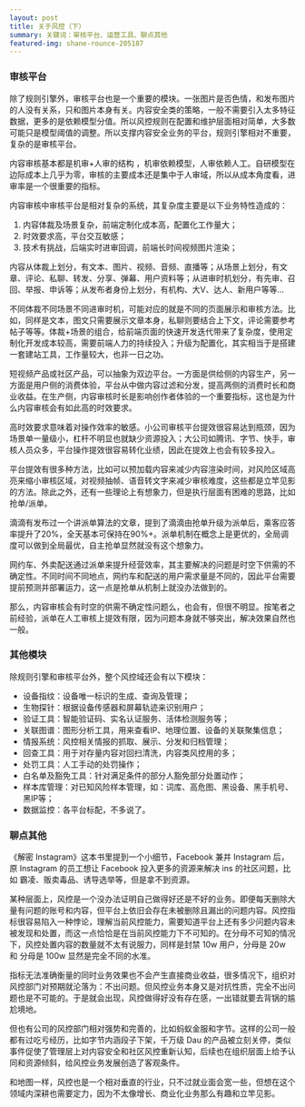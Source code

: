 ```yaml
---
layout: post
title: 关于风控（下）
summary: 关键词：审核平台、运营工具、聊点其他
featured-img: shane-rounce-205187
---
```

### 审核平台

除了规则引擎外，审核平台也是一个重要的模块。一张图片是否色情，和发布图片的人没有关系，只和图片本身有关。内容安全类的策略，一般不需要引入太多特征数据，更多的是依赖模型分值。所以风控规则在配置和维护层面相对简单，大多数可能只是模型阈值的调整。所以支撑内容安全业务的平台，规则引擎相对不重要，复杂的是审核平台。

内容审核基本都是机审+人审的结构 ，机审依赖模型，人审依赖人工。自研模型在边际成本上几乎为零，审核的主要成本还是集中于人审域，所以从成本角度看，进审率是一个很重要的指标。

内容审核中审核平台是相对复杂的系统，其复杂度主要是以下业务特性造成的：

1. 内容体裁及场景复杂，前端定制化成本高，配置化工作量大；
2. 时效要求高，平台交互敏感；
3. 技术有挑战，后端实时进审回调，前端长时间视频图片渲染；

内容从体裁上划分，有文本、图片、视频、音频、直播等；从场景上划分，有文章、评论、私聊、转发、分享、弹幕、用户资料等；从进审时机划分，有先审、召回、举报、申诉等；从发布者身份上划分，有机构、大V、达人、新用户等等...

不同体裁不同场景不同进审时机，可能对应的就是不同的页面展示和审核方法。比如，同样是文本，图文只需要展示文章本身，私聊则要结合上下文，评论需要参考帖子等等。体裁+场景的组合，给前端页面的快速开发迭代带来了复杂度，使用定制化开发成本较高，需要前端人力的持续投入；升级为配置化，其实相当于是搭建一套建站工具，工作量较大，也非一日之功。

短视频产品或社区产品，可以抽象为双边平台。一方面是供给侧的内容生产，另一方面是用户侧的消费体验，平台从中做内容过滤和分发，提高两侧的消费时长和商业收益。在生产侧，内容审核时长是影响创作者体验的一个重要指标，这也是为什么内容审核会有如此高的时效要求。

高时效要求意味着对操作效率的敏感。小公司审核平台提效很容易达到瓶颈，因为场景单一量级小，杠杆不明显也就缺少资源投入；大公司如腾讯、字节、快手，审核人员众多，平台操作提效很容易转化业绩，因此在提效上也会有较多投入。

平台提效有很多种方法，比如可以预加载内容来减少内容渲染时间，对风险区域高亮来缩小审核区域，对视频抽帧、语音转文字来减少审核难度，这些都是立竿见影的方法。除此之外，还有一些理论上有想象力，但是执行层面有困难的思路，比如抢单/派单。

滴滴有发布过一个讲派单算法的文章，提到了滴滴由抢单升级为派单后，乘客应答率提升了20%，全天基本可保持在90%+。派单机制在概念上是更优的，全局调度可以做到全局最优，自主抢单显然就没有这个想象力。

网约车、外卖配送通过派单来提升经营效率，其主要解决的问题是时空下供需的不确定性。不同时间不同地点，网约车和配送的用户需求量是不同的，因此平台需要提前预测并部署运力，这一点是抢单从机制上就没办法做到的。

那么，内容审核会有时空的供需不确定性问题么，也会有，但很不明显。按笔者之前经验，派单在人工审核上提效有限，因为问题本身就不够突出，解决效果自然也一般。

### 其他模块

除规则引擎和审核平台外，整个风控域还会有以下模块：

- 设备指纹：设备唯一标识的生成、查询及管理；
- 生物探针：根据设备传感器和屏幕轨迹来识别用户；
- 验证工具：智能验证码、实名认证服务、活体检测服务等；
- 关联图谱：图形分析工具，用来查看IP、地理位置、设备的关联聚集信息；
- 情报系统：风控相关情报的抓取、展示、分发和归档管理；
- 回查工具：用于对存量内容对回扫清洗，内容类风控用的多；
- 处罚工具：人工手动的处罚操作；
- 白名单及豁免工具：针对满足条件的部分人豁免部分处置动作；
- 样本库管理：对已知风险样本管理，如：词库、高危图、黑设备、黑手机号、黑IP等；
- 数据监控：各平台标配，不多说了。

### 聊点其他

《解密 Instagram》这本书里提到一个小细节，Facebook 兼并 Instagram 后，原 Instagram 的员工想让 Facebook 投入更多的资源来解决 ins 的社区问题，比如 霸凌、贩卖毒品、诱导选举等，但是拿不到资源。

某种层面上，风控是一个没办法证明自己做得好还是不好的业务。即便每天删除大量有问题的账号和内容，但平台上依旧会存在未被删除且漏出的问题内容。风控指标很容易陷入一种悖论，理解当前风控能力，需要知道平台上还有多少问题内容未被发现和处置，而这一点恰恰是在当前风控能力下不可知的。在分母不可知的情况下，风控处置内容的数量就不太有说服力，同样是封禁 10w 用户，分母是 20w 和 分母是 100w 显然是完全不同的水准。

指标无法准确衡量的同时业务效果也不会产生直接商业收益，很多情况下，组织对风控部门对预期就沦落为：不出问题。但风控业务本身又是对抗性质，完全不出问题也是不可能的。于是就会出现，风控做得好没有存在感，一出错就要去背锅的尴尬境地。

但也有公司的风控部门相对强势和完善的，比如蚂蚁金服和字节。这样的公司一般都有过吃亏经历，比如字节内涵段子下架，千万级 Dau 的产品被立刻关停，类似事件促使了管理层上对内容安全和社区风控重新认知，后续也在组织层面上给予认同和资源倾斜，给风控业务发展创造了客观条件。

和地图一样，风控也是一个相对垂直的行业，只不过就业面会宽一些，但想在这个领域内深耕也需要定力，因为不太像增长、商业化业务那么有趣和立竿见影。
